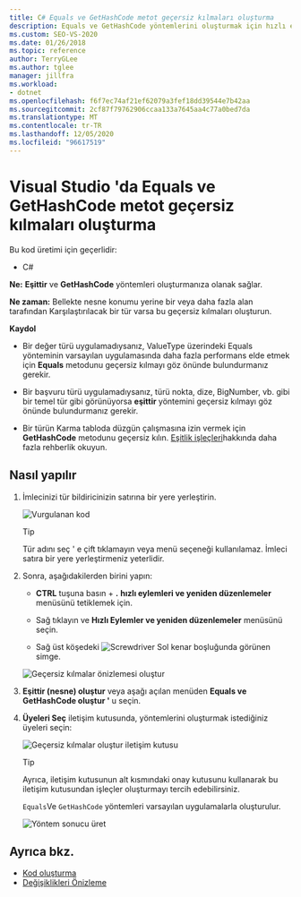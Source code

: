 ```yaml
---
title: C# Equals ve GetHashCode metot geçersiz kılmaları oluşturma
description: Equals ve GetHashCode yöntemlerini oluşturmak için hızlı eylemler ve yeniden düzenlemeler menüsünü nasıl kullanacağınızı öğrenin.
ms.custom: SEO-VS-2020
ms.date: 01/26/2018
ms.topic: reference
author: TerryGLee
ms.author: tglee
manager: jillfra
ms.workload:
- dotnet
ms.openlocfilehash: f6f7ec74af21ef62079a3fef18dd39544e7b42aa
ms.sourcegitcommit: 2cf87f79762906ccaa133a7645aa4c77a0bed7da
ms.translationtype: MT
ms.contentlocale: tr-TR
ms.lasthandoff: 12/05/2020
ms.locfileid: "96617519"
---
```

# <a name="generate-equals-and-gethashcode-method-overrides-in-visual-studio"></a>Visual Studio 'da Equals ve GetHashCode metot geçersiz kılmaları oluşturma

Bu kod üretimi için geçerlidir:

- C#

**Ne:** **Eşittir** ve **GetHashCode** yöntemleri oluşturmanıza olanak sağlar.

**Ne zaman:** Bellekte nesne konumu yerine bir veya daha fazla alan tarafından Karşılaştırılacak bir tür varsa bu geçersiz kılmaları oluşturun.

**Kaydol**

- Bir değer türü uygulamadıysanız, ValueType üzerindeki Equals yönteminin varsayılan uygulamasında daha fazla performans elde etmek için **Equals** metodunu geçersiz kılmayı göz önünde bulundurmanız gerekir.

- Bir başvuru türü uygulamadıysanız, türü nokta, dize, BigNumber, vb. gibi bir temel tür gibi görünüyorsa **eşittir** yöntemini geçersiz kılmayı göz önünde bulundurmanız gerekir.

- Bir türün Karma tabloda düzgün çalışmasına izin vermek için **GetHashCode** metodunu geçersiz kılın. [Eşitlik işleçleri](/dotnet/standard/design-guidelines/equality-operators)hakkında daha fazla rehberlik okuyun.

## <a name="how-to"></a>Nasıl yapılır

1. İmlecinizi tür bildiricinizin satırına bir yere yerleştirin.

   ![Vurgulanan kod](media/overrides-highlight-cs.png)

   > [!TIP]
   > Tür adını seç ' e çift tıklamayın veya menü seçeneği kullanılamaz. İmleci satıra bir yere yerleştirmeniz yeterlidir.

1. Sonra, aşağıdakilerden birini yapın:

   - **CTRL** tuşuna basın + **.** **hızlı eylemleri ve yeniden düzenlemeler** menüsünü tetiklemek için.

   - Sağ tıklayın ve **Hızlı Eylemler ve yeniden düzenlemeler** menüsünü seçin.

   - Sağ üst köşedeki ![Screwdriver](../media/screwdriver-icon.png) Sol kenar boşluğunda görünen simge.

   ![Geçersiz kılmalar önizlemesi oluştur](media/overrides-preview-cs.png)

1. **Eşittir (nesne) oluştur** veya aşağı açılan menüden **Equals ve GetHashCode oluştur '** u seçin.

1. **Üyeleri Seç** iletişim kutusunda, yöntemlerini oluşturmak istediğiniz üyeleri seçin:

    ![Geçersiz kılmalar oluştur iletişim kutusu](media/overrides-dialog-cs.png)

    > [!TIP]
    > Ayrıca, iletişim kutusunun alt kısmındaki onay kutusunu kullanarak bu iletişim kutusundan işleçler oluşturmayı tercih edebilirsiniz.

   `Equals`Ve `GetHashCode` yöntemleri varsayılan uygulamalarla oluşturulur.

   ![Yöntem sonucu üret](media/overrides-result-cs.png)

## <a name="see-also"></a>Ayrıca bkz.

- [Kod oluşturma](../code-generation-in-visual-studio.md)
- [Değişiklikleri Önizleme](../../ide/preview-changes.md)
